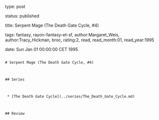 type: post
status: published
title: Serpent Mage (The Death Gate Cycle, #4)
tags:  fantasy,  rayon-fantasy-et-sf, author:Margaret_Weis, author:Tracy_Hickman, broc, rating:2, read, read_month:01, read_year:1995
date: Sun Jan 01 00:00:00 CET 1995
~~~~~~
# Serpent Mage (The Death Gate Cycle, #4)

## Series

 * [The Death Gate Cycle](../series/The_Death_Gate_Cycle.md)

## Review

